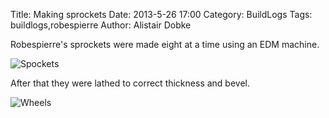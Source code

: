 Title: Making sprockets
Date: 2013-5-26 17:00
Category: BuildLogs
Tags: buildlogs,robespierre
Author: Alistair Dobke

Robespierre's sprockets were made eight at a time using an EDM machine.

![Spockets](|filename|/images/robespierre/sprocket.jpg)

After that they were lathed to correct thickness and bevel.

![Wheels](|filename|/images/robespierre/wheel.jpg)

